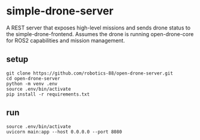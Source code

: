 # simple-drone-server

A REST server that exposes high-level missions and sends drone status to the simple-drone-frontend. Assumes the drone is running open-drone-core for ROS2 capabilities and mission management.

## setup
```
git clone https://github.com/robotics-88/open-drone-server.git
cd open-drone-server
python -m venv .env
source .env/bin/activate
pip install -r requirements.txt
```

## run
```
source .env/bin/activate
uvicorn main:app --host 0.0.0.0 --port 8080
```